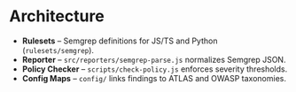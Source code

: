 # Architecture

- **Rulesets** – Semgrep definitions for JS/TS and Python (`rulesets/semgrep`).
- **Reporter** – `src/reporters/semgrep-parse.js` normalizes Semgrep JSON.
- **Policy Checker** – `scripts/check-policy.js` enforces severity thresholds.
- **Config Maps** – `config/` links findings to ATLAS and OWASP taxonomies.

